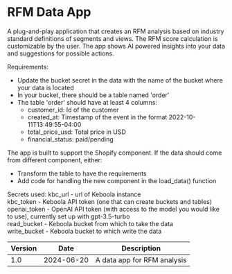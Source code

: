 # RFM Data App
A plug-and-play application that creates an RFM analysis based on industry standard definitions of segments and views. 
The RFM score calculation is customizable by the user. 
The app shows AI powered insights into your data and suggestions for possible actions.

Requirements:
- Update the bucket secret in the data with the name of the bucket where your data is located
- In your bucket, there should be a table named 'order'
- The table 'order' should have at least 4 columns: 
	- customer_id: Id of the customer
	- created_at: Timestamp of the event in the format 2022-10-11T13:49:55-04:00 
	- total_price_usd: Total price in USD
	- financial_status: paid/pending

The app is built to support the Shopify component. 
If the data should come from different component, either:
- Transform the table to have the requirements
- Add code for handling the new component in the load_data() function

Secrets used:
kbc_url - url of Keboola instance  
kbc_token - Keboola API token (one that can create buckets and tables)  
openai_token - OpenAI API token (with access to the model you would like to use), currently set up with gpt-3.5-turbo  
read_bucket - Keboola bucket from which to take the data  
write_bucket - Keboola bucket to which write the data

| Version |    Date    |       Description       |
|---------|:----------:|:-----------------------:|
| 1.0     | 2024-06-20 |  A data app for RFM analysis
